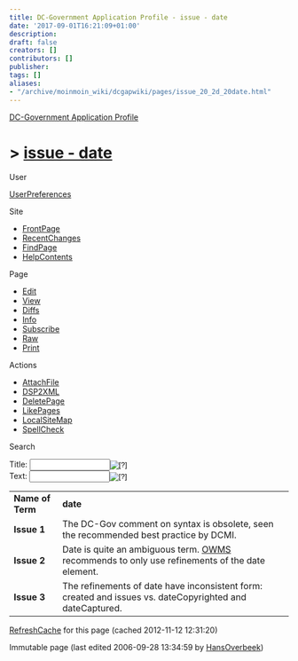 ```yaml
---
title: DC-Government Application Profile - issue - date
date: '2017-09-01T16:21:09+01:00'
description: 
draft: false
creators: []
contributors: []
publisher: 
tags: []
aliases:
- "/archive/moinmoin_wiki/dcgapwiki/pages/issue_20_2d_20date.html"
---
```


 [DC-Government Application Profile](http://dublincore.org/dcgapwiki/FrontPage)

# > [issue - date](http://dublincore.org/dcgapwiki/issue_20_2d_20date?action=fullsearch&value=issue+-+date&literal=1&case=1&context=40 "Click here to do a full-text search for this title")

User

 [UserPreferences](http://dublincore.org/dcgapwiki/UserPreferences)

Site

- [FrontPage](http://dublincore.org/dcgapwiki/FrontPage)
- [RecentChanges](http://dublincore.org/dcgapwiki/RecentChanges)
- [FindPage](http://dublincore.org/dcgapwiki/FindPage)
- [HelpContents](http://dublincore.org/dcgapwiki/HelpContents)

Page

- [Edit](http://dublincore.org/dcgapwiki/issue_20_2d_20date?action=edit "Edit")
- [View](http://dublincore.org/dcgapwiki/issue_20_2d_20date "View")
- [Diffs](http://dublincore.org/dcgapwiki/issue_20_2d_20date?action=diff "Diffs")
- [Info](http://dublincore.org/dcgapwiki/issue_20_2d_20date?action=info "Info")
- [Subscribe](http://dublincore.org/dcgapwiki/issue_20_2d_20date?action=subscribe "Subscribe")
- [Raw](http://dublincore.org/dcgapwiki/issue_20_2d_20date?action=raw "Raw")
- [Print](http://dublincore.org/dcgapwiki/issue_20_2d_20date?action=print "Print")

Actions

- [AttachFile](http://dublincore.org/dcgapwiki/issue_20_2d_20date?action=AttachFile)
- [DSP2XML](http://dublincore.org/dcgapwiki/issue_20_2d_20date?action=DSP2XML)
- [DeletePage](http://dublincore.org/dcgapwiki/issue_20_2d_20date?action=DeletePage)
- [LikePages](http://dublincore.org/dcgapwiki/issue_20_2d_20date?action=LikePages)
- [LocalSiteMap](http://dublincore.org/dcgapwiki/issue_20_2d_20date?action=LocalSiteMap)
- [SpellCheck](http://dublincore.org/dcgapwiki/issue_20_2d_20date?action=SpellCheck)

Search

<form method="POST" action="/dcgapwiki/issue_20_2d_20date">
<p>
<input name="action" value="inlinesearch" type="hidden">
<input name="context" value="40" type="hidden">
Title: <input name="text_title" size="15" maxlength="50" type="text"><input src="issue_20_2d_20date_files/moin-search.png" name="button_title" alt="[?]" type="image"><br>Text: <input name="text_full" size="15" maxlength="50" type="text"><input src="issue_20_2d_20date_files/moin-search.png" name="button_full" alt="[?]" type="image">
</p>
</form>

<table>
  <tbody>
    <tr>
      <td>
        <strong>Name of Term</strong>
      </td>
      <td>
        <strong>date</strong>
      </td>
    </tr>
    <tr>
      <td>
        <strong>Issue 1</strong>
      </td>
      <td>
        The DC-Gov comment on syntax is obsolete, seen the recommended best practice by DCMI.</td>
    </tr>
    <tr>
      <td>
        <strong>Issue 2</strong>
      </td>
      <td>
        Date is quite an ambiguous term. <a href="http://dublincore.org/dcgapwiki/OWMS">OWMS</a> recommends to only use refinements of the date element.</td>
    </tr>
    <tr>
      <td>
        <strong>Issue 3</strong>
      </td>
      <td>
        The refinements of date have inconsistent form: created and issues vs. dateCopyrighted and dateCaptured.</td>
    </tr>
  </tbody>
</table>


 [RefreshCache](http://dublincore.org/dcgapwiki/issue_20_2d_20date?action=refresh&arena=Page.py&key=issue_20_2d_20date.text_html) for this page (cached 2012-11-12 12:31:20)  

Immutable page (last edited 2006-09-28 13:34:59 by [HansOverbeek](http://dublincore.org/dcgapwiki/HansOverbeek))

